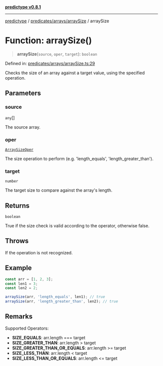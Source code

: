 [**predictype v0.8.1**](../../../../README.md)

***

[predictype](../../../../modules.md) / [predicates/arrays/arraySize](../README.md) / arraySize

# Function: arraySize()

> **arraySize**(`source`, `oper`, `target`): `boolean`

Defined in: [predicates/arrays/arraySize.ts:29](https://github.com/maduhaime/predictype/blob/2310adbaccb6fbc00cdab8e345e79bd5b09e40f5/src/predicates/arrays/arraySize.ts#L29)

Checks the size of an array against a target value, using the specified operation.

## Parameters

### source

`any`[]

The source array.

### oper

[`ArraySizeOper`](../../../../arrays/enums/type-aliases/ArraySizeOper.md)

The size operation to perform (e.g. 'length_equals', 'length_greater_than').

### target

`number`

The target size to compare against the array's length.

## Returns

`boolean`

True if the size check is valid according to the operator, otherwise false.

## Throws

If the operation is not recognized.

## Example

```ts
const arr = [1, 2, 3];
const len1 = 3;
const len2 = 2;

arraySize(arr, 'length_equals', len1); // true
arraySize(arr, 'length_greater_than', len2); // true
```

## Remarks

Supported Operators:
- **SIZE_EQUALS**: arr.length === target
- **SIZE_GREATER_THAN**: arr.length > target
- **SIZE_GREATER_THAN_OR_EQUALS**: arr.length >= target
- **SIZE_LESS_THAN**: arr.length < target
- **SIZE_LESS_THAN_OR_EQUALS**: arr.length <= target
